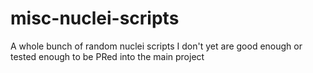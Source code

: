 # misc-nuclei-scripts

A whole bunch of random nuclei scripts I don't yet are good enough or tested enough to be PRed into the main project
